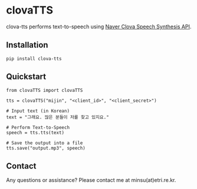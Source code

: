 # clovaTTS

clova-tts performs text-to-speech using [Naver Clova Speech Synthesis API](https://developers.naver.com/products/clova/tts/).

## Installation

  ```
  pip install clova-tts
  ```

## Quickstart
  ```
  from clovaTTS import clovaTTS
  
  tts = clovaTTS("mijin", "<client_id>", "<client_secret>")

  # Input text (in Korean)
  text = "그래요. 많은 분들이 저를 찾고 있지요."

  # Perform Text-to-Speech
  speech = tts.tts(text)

  # Save the output into a file
  tts.save("output.mp3", speech)
  ```

## Contact
Any questions or assistance? Please contact me at minsu(at)etri.re.kr.